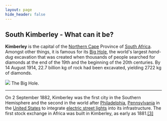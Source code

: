 ```yaml
---
layout: page
hide_header: false
---
```


South Kimberley - What can it be?
------------------------------

**Kimberley** is the capital of the [Northern Cape](/wiki/Northern_Cape "Northern Cape") Province of [South Africa](/wiki/South_Africa "South Africa"). Amongst other things, it is famous for its [Big Hole](/w/index.php?title=Big_Hole&action=edit&redlink=1 "Big Hole (page does not exist)"), the world's largest *hand-dug* excavation that was created when thousands of people searched for diamonds at the end of the 19th and the beginning of the 20th centuries. By 14 August 1914, 22.7 billion kg of rock had been excavated, yielding 2722 kg of diamonds.


[![](https://upload.wikimedia.org/wikipedia/commons/thumb/1/18/RSA_Big_Hole.jpg/350px-RSA_Big_Hole.jpg)](/wiki/File:RSA_Big_Hole.jpg)
The Big Hole.

-----------------
On 2 September 1882, Kimberley was the first city in the Southern Hemisphere and the second in the world after [Philadelphia](/wiki/Philadelphia "Philadelphia"), [Pennsylvania](/wiki/Pennsylvania "Pennsylvania") in the [United States](/wiki/United_States_of_America "United States of America") to integrate [electric street lights](/wiki/Electric_street_lights "Electric street lights") into its infrastructure. The first stock exchange in Africa was built in Kimberley, as early as 1881.[[3]](#cite_note-3)


